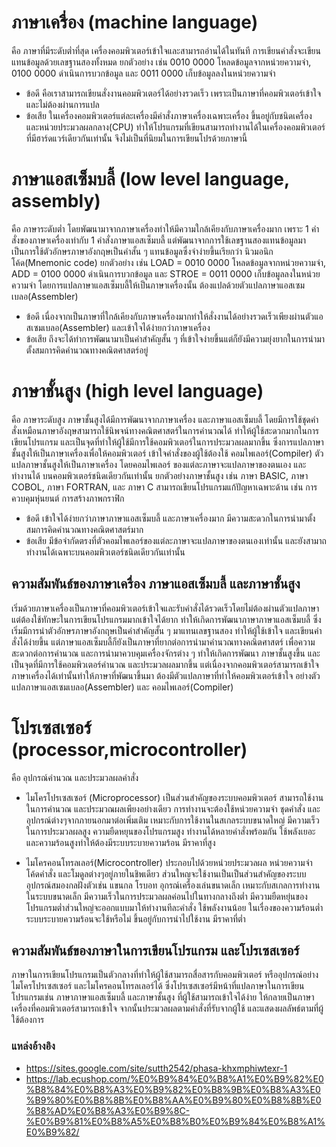 # ภาษาเครื่อง (machine language)
คือ ภาษาที่มีระดับต่ำที่สุด เครื่องคอมพิวเตอร์เข้าใจและสามารถอ่านได้ในทันที การเขียนคำสั่งจะเขียนแทนข้อมูลด้วยเลขฐานสองทั้งหมด
ยกตัวอย่าง เช่น 0010 0000 โหลดข้อมูลจากหน่วยความจำ, 0100 0000 ดำเนินการบวกข้อมูล และ 0011 0000 เก็บข้อมูลลงในหน่วยความจำ
- ข้อดี คือเราสามารถเขียนสั่งงานคอมพิวเตอร์ได้อย่างรวดเร็ว เพราะเป็นภาษาที่คอมพิวเตอร์เข้าใจ และไม่ต้องผ่านการแปล
- ข้อเสีย ในเครื่องคอมพิวเตอร์แต่ละเครื่องมีคำสั่งภาษาเครื่องเฉพาะเครื่อง ขึ้นอยู่กับชนิดเครื่อง และหน่วยประมวลผลกลาง(CPU)
ทำให้โปรแกรมที่เขียนสามารถทำงานได้ในเครื่องคอมพิวเตอร์ที่มีฮาร์ดแวร์เดียวกันเท่านั้น จึงไม่เป็นที่นิยมในการเขียนโปรด้วยภาษานี้

# ภาษาแอสเซ็มบลี้ (low level language, assembly)
คือ ภาษาระดับต่ำ โดยพัฒนามาจากภาษาเครื่องทำให้มีความใกล้เคียงกับภาษาเครื่องมาก เพราะ 1 คำสั่งของภาษาเครื่องเท่ากับ 1 คำสั่งภาษาแอสเซ็มบลี้
แต่พัฒนาจากการใช้เลขฐานสองแทนข้อมูลมาเป็นการใช้ตัวอักษรภาษาอังกฤษเป็นคำสั้น ๆ แทนข้อมูลซึ่งจำง่ายขึ้นเรียกว่า นิวมอนิกโค้ด(Mnemonic code) 
ยกตัวอย่าง เช่น LOAD = 0010 0000 โหลดข้อมูลจากหน่วยความจำ, ADD = 0100 0000 ดำเนินการบวกข้อมูล และ STROE = 0011 0000 เก็บข้อมูลลงในหน่วยความจำ
โดยการแปลภาษาแอสเซ็มบลี้ให้เป็นภาษาเครื่องนั้น ต้องแปลด้วยตัวแปลภาษาแอสเซมเบลอ(Assembler)
- ข้อดี เนื่องจากเป็นภาษาที่ใกล้เคียงกับภาษาเครื่องมากทำให้สั่งงานได้อย่างรวดเร็วเพียงผ่านตัวแอสเซมเบลอ(Assembler) และเข้าใจได้ง่ายกว่าภาษาเครื่อง
- ข้อเสีย ถึงจะได้ทำการพัฒนามาเป็นคำสำคัญสั้น ๆ ที่เข้าใจง่ายขึ้นแต่ก็ยังมีความยุ่งยากในการนำมาตั้งสมการคิดคำนวณทางคณิตศาสตร์อยู่

# ภาษาชั้นสูง (high level language)
คือ ภาษาระดับสูง ภาษาชั้นสูงได้มีการพัฒนาจากภาษาเครื่อง และภาษาแอสเซ็มบลี้ โดยมีการใช้ชุดคำสั่งเหมือนภาษาอังฤษสามารถใช้นิพจน์ทางคณิตศาสตร์ในการคำนวณได้
ทำให้ผู้ใช้สะดวกมากในการเขียนโปรแกรม และเป็นจุดที่ทำให้ผู้ใช้มีการใช้คอมพิวเตอร์ในการประมวลผลมากขึ้น ซึ่งการแปลภาษาชั้นสูงให้เป็นภาษาเครื่องเพื่อให้คอมพิวเตอร์
เข้าใจคำสั่งของผู้ใช้ต้องใช้ คอมไพเลอร์(Compiler) ตัวแปลภาษาชั้นสูงให้เป็นภาษาเครื่อง โดยคอมไพเลอร์ ของแต่ละภาษาจะแปลภาษาของตนเอง และทำงานได้
บนคอมพิวเตอร์ชนิดเดียวกันเท่านั้น ยกตัวอย่างภาษาชั้นสูง เช่น ภาษา BASIC, ภาษา COBOL, ภาษา FORTRAN, และ ภาษา C สามารถเขียนโปรแกรมแก้ปัญหาเฉพาะด้าน
เช่น การควบคุมหุ่นยนต์ การสร้างภาพกราฟิก
- ข้อดี เข้าใจได้ง่ายกว่าภาษาภาษาแอสเซ็มบลี้ และภาษาเครื่องมาก มีความสะดวกในการนำมาตั้งสมการคิดคำนวณทางคณิตศาสตร์มาก
- ข้อเสีย มีข้อจำกัดตรงที่ตัวคอมไพเลอร์ของแต่ละภาษาจะแปลภาษาของตนเองเท่านั้น และยังสามาถทำงานได้เฉพาะบนคอมพิวเตอร์ชนิดเดียวกันเท่านั้น

## ความสัมพันธ์ของภาษาเครื่อง ภาษาแอสเซ็มบลี้ และภาษาชั้นสูง
เริ่มด้วยภาษาเครื่องเป็นภาษาที่คอมพิวเตอร์เข้าใจและรับคำสั่งได้รวดเร็วโดยไม่ต้องผ่านตัวแปลภาษาแต่ต้องใช้ทักษะในการเขียนโปรแกรมมากเข้าใจได้ยาก 
ทำให้เกิดการพัฒนาภาษาภาษาแอสเซ็มบลี้ ซึ่งเริ่มมีการนำตัวอักษรภาษาอังกฤษเป็นคำสำคัญสั้น ๆ มาแทนเลขฐานสอง ทำให้ผู้ใช้เข้าใจ และเขียนคำสั่งได้ง่ายขึ้น
แต่ภาษาแอสเซ็มบลี้ก็ยังเป็นภาษาที่ยากต่อการนำมาคำนวณทางคณิตศาสตร์ เพื่อความสะดวกต่อการคำนวณ และการนำมาควบคุมเครื่องจักรต่าง ๆ ทำให้เกิดการพัฒนา
ภาษาชั้นสูงขึ้น และเป็นจุดที่มีการใช้คอมพิวเตอร์คำนวณ และประมวลผลมากขึ้น แต่เนื่องจากคอมพิวเตอร์สามารถเข้าใจภาษาเครื่องได้เท่านั้นทำให้ภาษาที่พัฒนาขึ้นมา
ต้องมีตัวแปลภาษาที่ทำให้คอมพิวเตอร์เข้าใจ อย่างตัวแปลภาษาแอสเซมเบลอ(Assembler) และ คอมไพเลอร์(Compiler)

# โปรเซสเซอร์ (processor,microcontroller)
คือ อุปกรณ์คำนวณ และประมวลผลคำสั่ง
- ไมโครโปรเซสเซอร์ (Microprocessor)
เป็นส่วนสำคัญของระบบคอมพิวเตอร์ สามารถใช้งานในการคำนวณ และประมวณผลเพียงอย่างเดียว การทำงานจะต้องใช้หน่วยความจำ ชุดคำสั่ง 
และอุปกรณ์ต่างๆจากภายนอกมาต่อเพิ่มเติม เหมาะกับการใช้งานในสเกลระบบขนาดใหญ่ มีความเร็วในการประมวลผลสูง ความยืดหยุนของโปรแกรมสูง
ทำงานได้หลายคำสั่งพร้อมกัน ใช้พลังเยอะ และความร้อนสูงทำให้ต้องมีระบบระบายความร้อน มีราคาที่สูง

- ไมโครคอนโทรลเลอร์(Microcontroller)
ประกอบไปด้วยหน่วยประมวลผล หน่วยความจำ โค้ดคำสั่ง และโมดูลต่างๆอยู่ภายในชิพเดียว ส่วนใหญจะใช้งานเป็นเป็นส่วนสำคัญของระบบอุปกรณ์สมองกลฝังตัวเช่น 
แขนกล โรบอท อุกรณ์เครื่องเล่นขนาดเล็ก เหมาะกับสเกลการทำงานในระบบขนาดเล็ก มีความเร็วในการประมวลผลค่อนไปในทางกลางถึงต่ำ
มีความยืดหยุ่นของโปรแกรมต่ำส่วนใหญ่จะออกแบบมาให้ทำงานทีละคำสั่ง ใช้พลังงานน้อย ในเรื่องของความร้อนต่ำระบบระบายความร้อนจะใช้หรือไม่
ขึ้นอยู่กับการนำไปใช้งาน มีราคาที่ต่ำ

## ความสัมพันธ์ของภาษาในการเขียนโปรแกรม และโปรเซสเซอร์
ภาษาในการเขียนโปรแกรมเป็นตัวกลางที่ทำให้ผู้ใช้สามารถสื่อสารกับคอมพิวเตอร์ หรืออุปกรณ์อย่างไมโครโปรเซสเซอร์ และไมโครคอนโทรลเลอร์ได้ 
ซึ่งโปรเซสเซอร์มีหน้าที่แปลภาษาในการเขียนโปรแกรมเช่น ภาษาภาษาแอสเซ็มบลี้ และภาษาชั้นสูง ที่ผู้ใช้สามารถเข้าใจได้ง่าย
ให้กลายเป็นภาษาเครื่องที่คอมพิวเตอร์สามารถเข้าใจ จากนั้นประมวลผลตามคำสั่งที่รับจากผู้ใช้ และแสดงผลลัพธ์ตามที่ผู้ใช้ต้องการ

### แหล่งอ้างอิง
- https://sites.google.com/site/sutth2542/phasa-khxmphiwtexr-1
- https://lab.ecushop.com/%E0%B9%84%E0%B8%A1%E0%B9%82%E0%B8%84%E0%B8%A3%E0%B9%82%E0%B8%9B%E0%B8%A3%E0%B9%80%E0%B8%8B%E0%B8%AA%E0%B9%80%E0%B8%8B%E0%B8%AD%E0%B8%A3%E0%B9%8C-%E0%B9%81%E0%B8%A5%E0%B8%B0%E0%B9%84%E0%B8%A1%E0%B9%82/
